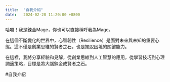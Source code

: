 ```yaml
---
title:  "自我介紹"
date:   2024-02-28 11:20:00 +0800
---
```


哈囉！我是鍊金Mage，你也可以直接稱呼我為Mage。

在這個不斷變化的世界中，心智韌性（Resilience）是面對未來與未知的重要心態。這不僅是創業思維的賢者之石，也是擺脫困境的關鍵能力。

在這裡，我將分享經驗和見解，從創業思維到人工智慧的應用，從學習技巧到心理調適策略，目標是將大腦鍊金成賢者之石。

#自我介紹